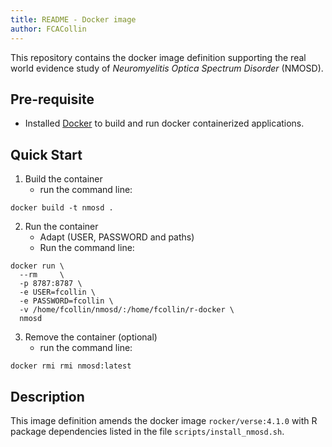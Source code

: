 ```yaml
---
title: README - Docker image
author: FCACollin
---
```


This repository contains the docker image definition supporting the real
world evidence study of
_Neuromyelitis Optica Spectrum Disorder_ (NMOSD).

## Pre-requisite

- Installed [Docker](https://docs.docker.com/>)
  to build and run docker containerized applications.

## Quick Start

1. Build the container
    - run the command line:

```
docker build -t nmosd .
```

2. Run the container
    - Adapt (USER, PASSWORD and paths)
    - Run the command line:

```
docker run \
  --rm     \
  -p 8787:8787 \
  -e USER=fcollin \
  -e PASSWORD=fcollin \
  -v /home/fcollin/nmosd/:/home/fcollin/r-docker \
  nmosd
```

3. Remove the container (optional)
    - run the command line:

```
docker rmi rmi nmosd:latest
```

## Description

This image definition amends the docker image `rocker/verse:4.1.0` with
R package dependencies listed in the file `scripts/install_nmosd.sh`.
